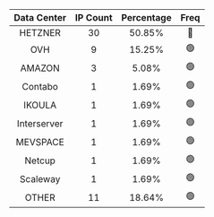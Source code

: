 | Data Center | IP Count | Percentage | Freq |
|:------------:|:--------:|:-----------:|:-----:|
| HETZNER | 30 | 50.85% | 🔴 |
| OVH | 9 | 15.25% | 🟢 |
| AMAZON | 3 | 5.08% | 🟢 |
| Contabo | 1 | 1.69% | 🟢 |
| IKOULA | 1 | 1.69% | 🟢 |
| Interserver | 1 | 1.69% | 🟢 |
| MEVSPACE | 1 | 1.69% | 🟢 |
| Netcup | 1 | 1.69% | 🟢 |
| Scaleway | 1 | 1.69% | 🟢 |
| OTHER | 11 | 18.64% | 🟢 |